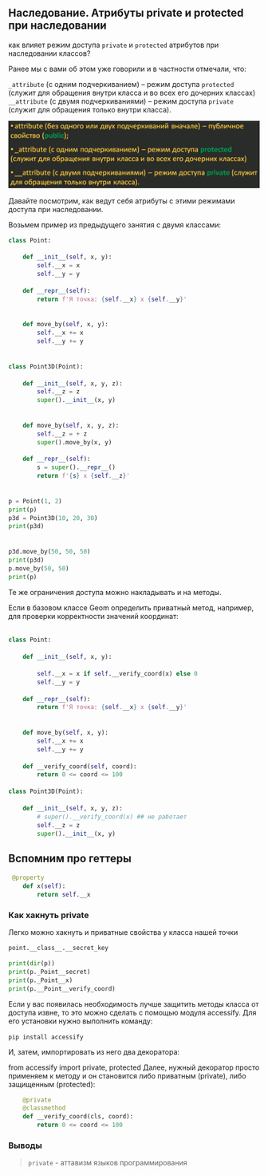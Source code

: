 ## Наследование. Атрибуты private и protected при наследовании

как влияет режим доступа `private` и `protected` атрибутов при наследовании классов?

Ранее мы с вами об этом уже говорили и в частности отмечали, что:

`_attribute` (с одним подчеркиванием) – режим доступа `protected` (служит для обращения внутри класса и во всех его дочерних классах)
`__attribute` (с двумя подчеркиваниями) – режим доступа `private` (служит для обращения только внутри класса).

![alt text](img/attrib_access.png)

Давайте посмотрим, как ведут себя атрибуты с этими режимами доступа при наследовании. 

Возьмем пример из предыдущего занятия с двумя классами:

```python
class Point:

    def __init__(self, x, y):
        self.__x = x
        self.__y = y

    def __repr__(self):
        return f'Я точка: {self.__x} x {self.__y}'


    def move_by(self, x, y):
        self.__x += x
        self.__y += y


class Point3D(Point):

    def __init__(self, x, y, z):
        self.__z = z
        super().__init__(x, y)


    def move_by(self, x, y, z):
        self.__z = + z
        super().move_by(x, y)

    def __repr__(self):
        s = super().__repr__()
        return f'{s} x {self.__z}'


p = Point(1, 2)
print(p)
p3d = Point3D(10, 20, 30)
print(p3d)


p3d.move_by(50, 50, 50)
print(p3d)
p.move_by(50, 50)
print(p)
```

Те же ограничения доступа можно накладывать и на методы. 

Если в базовом классе Geom определить приватный метод, например, для проверки корректности значений координат:

```python

class Point:

    def __init__(self, x, y):
       
        self.__x = x if self.__verify_coord(x) else 0    
        self.__y = y

    def __repr__(self):
        return f'Я точка: {self.__x} x {self.__y}'

   
    def move_by(self, x, y):
        self.__x += x
        self.__y += y

    def __verify_coord(self, coord):
        return 0 <= coord <= 100

class Point3D(Point):

    def __init__(self, x, y, z):
        # super().__verify_coord(x) ## не работает
        self.__z = z
        super().__init__(x, y)
```


## Вспомним про геттеры
```python
 @property
    def x(self):
        return self.__x


```



### Как хакнуть private

Легко  можно хакнуть и приватные свойства у класса нашей точки
```python
point.__class__.__secret_key
```


```python
print(dir(p))
print(p._Point__secret)
print(p._Point__x)
print(p.__Point__verify_coord)
```

Если у вас появилась необходимость лучше защитить методы класса от доступа извне, то это можно сделать с помощью модуля accessify. Для его установки нужно выполнить команду:

`pip install accessify`

И, затем, импортировать из него два декоратора:

from accessify import private, protected
Далее, нужный декоратор просто применяем к методу и он становится либо приватным (private), либо защищенным (protected):

```python
    @private
    @classmethod
    def __verify_coord(cls, coord):
        return 0 <= coord <= 100
```

### Выводы
>`private` - аттавизм языков программирования